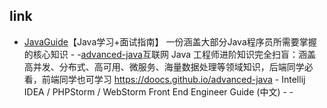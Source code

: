 


## link
- [JavaGuide](https://github.com/Snailclimb/JavaGuide)【Java学习+面试指南】 一份涵盖大部分Java程序员所需要掌握的核心知识
-[](https://github.com/judasn/IntelliJ-IDEA-Tutorial)
-[advanced-java](https://github.com/doocs/advanced-java)互联网 Java 工程师进阶知识完全扫盲：涵盖高并发、分布式、高可用、微服务、海量数据处理等领域知识，后端同学必看，前端同学也可学习 https://doocs.github.io/advanced-java
-[](https://github.com/Damao/Intellij-IDEA-F2E) Intellij IDEA / PHPStorm / WebStorm Front End Engineer Guide (中文)
-[]()
-[]()